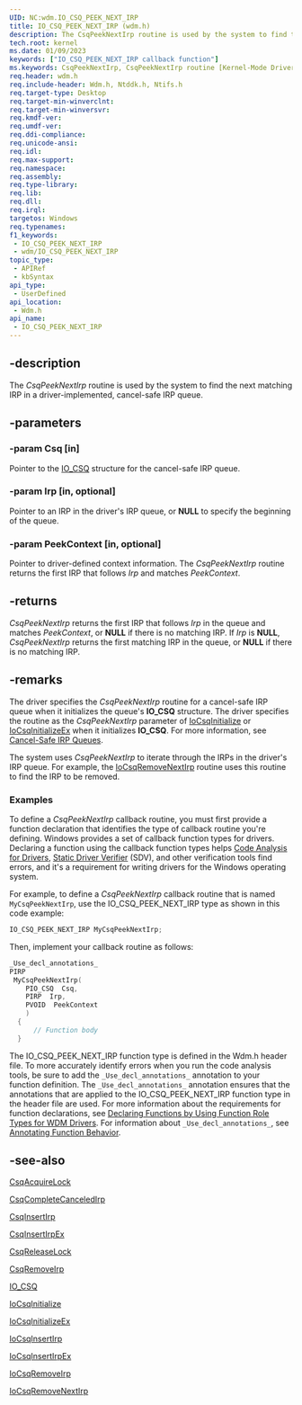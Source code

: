 ```yaml
---
UID: NC:wdm.IO_CSQ_PEEK_NEXT_IRP
title: IO_CSQ_PEEK_NEXT_IRP (wdm.h)
description: The CsqPeekNextIrp routine is used by the system to find the next matching IRP in a driver-implemented, cancel-safe IRP queue.
tech.root: kernel
ms.date: 01/09/2023
keywords: ["IO_CSQ_PEEK_NEXT_IRP callback function"]
ms.keywords: CsqPeekNextIrp, CsqPeekNextIrp routine [Kernel-Mode Driver Architecture], DrvrRtns_83ba77b2-17fa-4fdc-bfaf-c41289f54da9.xml, IO_CSQ_PEEK_NEXT_IRP, kernel.csqpeeknextirp, wdm/CsqPeekNextIrp
req.header: wdm.h
req.include-header: Wdm.h, Ntddk.h, Ntifs.h
req.target-type: Desktop
req.target-min-winverclnt: 
req.target-min-winversvr: 
req.kmdf-ver: 
req.umdf-ver: 
req.ddi-compliance: 
req.unicode-ansi: 
req.idl: 
req.max-support: 
req.namespace: 
req.assembly: 
req.type-library: 
req.lib: 
req.dll: 
req.irql: 
targetos: Windows
req.typenames: 
f1_keywords:
 - IO_CSQ_PEEK_NEXT_IRP
 - wdm/IO_CSQ_PEEK_NEXT_IRP
topic_type:
 - APIRef
 - kbSyntax
api_type:
 - UserDefined
api_location:
 - Wdm.h
api_name:
 - IO_CSQ_PEEK_NEXT_IRP
---
```


## -description

The *CsqPeekNextIrp* routine is used by the system to find the next matching IRP in a driver-implemented, cancel-safe IRP queue.

## -parameters

### -param Csq [in]

Pointer to the [IO_CSQ](/windows-hardware/drivers/kernel/eprocess) structure for the cancel-safe IRP queue.

### -param Irp [in, optional]

Pointer to an IRP in the driver's IRP queue, or **NULL** to specify the beginning of the queue.

### -param PeekContext [in, optional]

Pointer to driver-defined context information. The *CsqPeekNextIrp* routine returns the first IRP that follows *Irp* and matches *PeekContext*.

## -returns

*CsqPeekNextIrp* returns the first IRP that follows *Irp* in the queue and matches *PeekContext*, or **NULL** if there is no matching IRP. If *Irp* is **NULL**, *CsqPeekNextIrp* returns the first matching IRP in the queue, or **NULL** if there is no matching IRP.

## -remarks

The driver specifies the *CsqPeekNextIrp* routine for a cancel-safe IRP queue when it initializes the queue's **IO_CSQ** structure. The driver specifies the routine as the *CsqPeekNextIrp* parameter of [IoCsqInitialize](./nf-wdm-iocsqinitialize.md) or [IoCsqInitializeEx](./nf-wdm-iocsqinitializeex.md) when it initializes **IO_CSQ**. For more information, see [Cancel-Safe IRP Queues](/windows-hardware/drivers/kernel/cancel-safe-irp-queues).

The system uses *CsqPeekNextIrp* to iterate through the IRPs in the driver's IRP queue. For example, the [IoCsqRemoveNextIrp](./nf-wdm-iocsqremovenextirp.md) routine uses this routine to find the IRP to be removed.

### Examples

To define a *CsqPeekNextIrp* callback routine, you must first provide a function declaration that identifies the type of callback routine you're defining. Windows provides a set of callback function types for drivers. Declaring a function using the callback function types helps [Code Analysis for Drivers](/windows-hardware/drivers/devtest/code-analysis-for-drivers), [Static Driver Verifier](/windows-hardware/drivers/devtest/static-driver-verifier) (SDV), and other verification tools find errors, and it's a requirement for writing drivers for the Windows operating system.

For example, to define a *CsqPeekNextIrp* callback routine that is named `MyCsqPeekNextIrp`, use the IO_CSQ_PEEK_NEXT_IRP type as shown in this code example:

```cpp
IO_CSQ_PEEK_NEXT_IRP MyCsqPeekNextIrp;
```

Then, implement your callback routine as follows:

```cpp
_Use_decl_annotations_
PIRP 
 MyCsqPeekNextIrp(
    PIO_CSQ  Csq,
    PIRP  Irp,
    PVOID  PeekContext
    )
  {
      // Function body
  }
```

The IO_CSQ_PEEK_NEXT_IRP function type is defined in the Wdm.h header file. To more accurately identify errors when you run the code analysis tools, be sure to add the `_Use_decl_annotations_` annotation to your function definition. The `_Use_decl_annotations_` annotation ensures that the annotations that are applied to the IO_CSQ_PEEK_NEXT_IRP function type in the header file are used. For more information about the requirements for function declarations, see [Declaring Functions by Using Function Role Types for WDM Drivers](/windows-hardware/drivers/devtest/declaring-functions-using-function-role-types-for-wdm-drivers). For information about `_Use_decl_annotations_`, see [Annotating Function Behavior](/visualstudio/code-quality/annotating-function-behavior).

## -see-also

[CsqAcquireLock](./nc-wdm-io_csq_acquire_lock.md)

[CsqCompleteCanceledIrp](./nc-wdm-io_csq_complete_canceled_irp.md)

[CsqInsertIrp](./nc-wdm-io_csq_insert_irp.md)

[CsqInsertIrpEx](./nc-wdm-io_csq_insert_irp_ex.md)

[CsqReleaseLock](./nc-wdm-io_csq_release_lock.md)

[CsqRemoveIrp](./nc-wdm-io_csq_remove_irp.md)

[IO_CSQ](/windows-hardware/drivers/kernel/eprocess)

[IoCsqInitialize](./nf-wdm-iocsqinitialize.md)

[IoCsqInitializeEx](./nf-wdm-iocsqinitializeex.md)

[IoCsqInsertIrp](./nf-wdm-iocsqinsertirp.md)

[IoCsqInsertIrpEx](./nf-wdm-iocsqinsertirpex.md)

[IoCsqRemoveIrp](./nf-wdm-iocsqremoveirp.md)

[IoCsqRemoveNextIrp](./nf-wdm-iocsqremovenextirp.md)